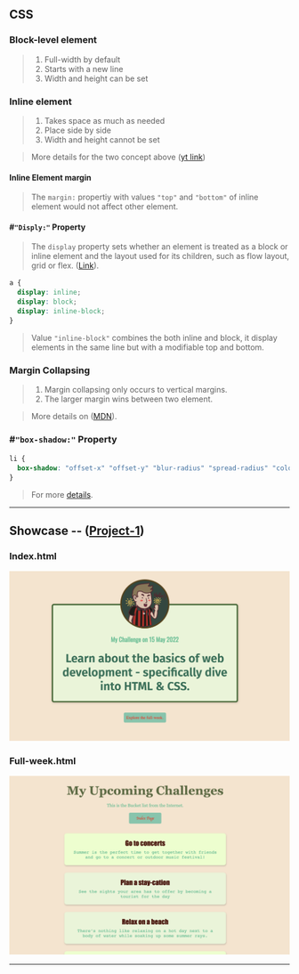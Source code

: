 ## CSS
### Block-level element
> 1. Full-width by default
> 2. Starts with a new line
> 3. Width and height can be set

### Inline element
> 1. Takes space as much as needed
> 2. Place side by side
> 3. Width and height cannot be set

> More details for the two concept above ([yt link](https://www.youtube.com/watch?v=hgoFi0fCv3w))

#### Inline Element margin
> The `margin:` propertiy with values `"top"` and `"bottom"` of inline element would not affect other element.

#### #`"Disply:"` Property
> The `display` property sets whether an element is treated as a block or inline element 
and the layout used for its children, such as flow layout, grid or flex. ([Link](https://developer.mozilla.org/en-US/docs/Web/CSS/display)).
```css
a {
  display: inline;
  display: block;
  display: inline-block;
}
```
> Value `"inline-block"` combines the both inline and block, it display elements in the same line but with a modifiable top and bottom.

### Margin Collapsing
> 1. Margin collapsing only occurs to vertical margins.
> 2. The larger margin wins between two element.

> More details on ([MDN](https://developer.mozilla.org/en-US/docs/Web/CSS/CSS_Box_Model/Mastering_margin_collapsing)).

### #`"box-shadow:"` Property
```css
li {
  box-shadow: "offset-x" "offset-y" "blur-radius" "spread-radius" "color";
}
```
> For more [details](https://developer.mozilla.org/en-US/docs/Web/CSS/box-shadow).
---

## Showcase -- ([Project-1](/Code_Snippets/Project-1))
### Index.html
<img alt="index.html" src="/Code_Snippets/Project-1/showcase/index.png" />

### Full-week.html
<img alt="full-week.html" src="/Code_Snippets/Project-1/showcase/full-week.png" />

---
